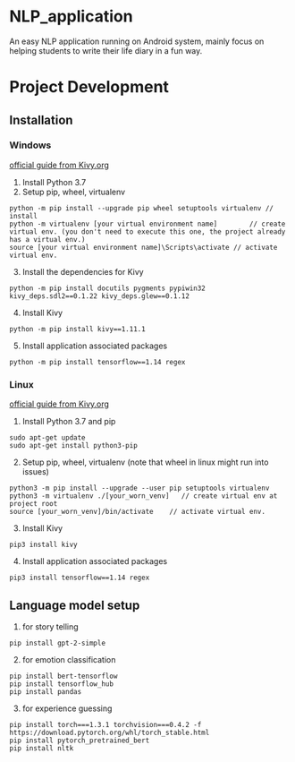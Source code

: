 # NLP_application
An easy NLP application running on Android system, mainly focus on helping students to write their life diary in a fun way.

# Project Development
## Installation
### Windows
[official guide from Kivy.org](https://kivy.org/doc/stable/installation/installation-windows.html)
1. Install Python 3.7
2. Setup pip, wheel, virtualenv
```
python -m pip install --upgrade pip wheel setuptools virtualenv	// install
python -m virtualenv [your virtual environment name]		// create virtual env. (you don't need to execute this one, the project already has a virtual env.)
source [your virtual environment name]\Scripts\activate	// activate virtual env.
```
3. Install the dependencies for Kivy
```
python -m pip install docutils pygments pypiwin32 kivy_deps.sdl2==0.1.22 kivy_deps.glew==0.1.12
```
4. Install Kivy
```
python -m pip install kivy==1.11.1
```
5. Install application associated packages
```
python -m pip install tensorflow==1.14 regex
```

### Linux
[official guide from Kivy.org](https://kivy.org/doc/stable/installation/installation-linux.html)
1. Install Python 3.7 and pip
```
sudo apt-get update
sudo apt-get install python3-pip

```
2. Setup pip, wheel, virtualenv (note that wheel in linux might run into issues)
```
python3 -m pip install --upgrade --user pip setuptools virtualenv
python3 -m virtualenv ./[your_worn_venv]   // create virtual env at project root
source [your_worn_venv]/bin/activate	// activate virtual env.
```
3. Install Kivy
```
pip3 install kivy
```
4. Install application associated packages
```
pip3 install tensorflow==1.14 regex
```

## Language model setup
1. for story telling
```
pip install gpt-2-simple
```
2. for emotion classification
```
pip install bert-tensorflow
pip install tensorflow_hub
pip install pandas
```
3. for experience guessing
```
pip install torch===1.3.1 torchvision===0.4.2 -f https://download.pytorch.org/whl/torch_stable.html
pip install pytorch_pretrained_bert
pip install nltk
```